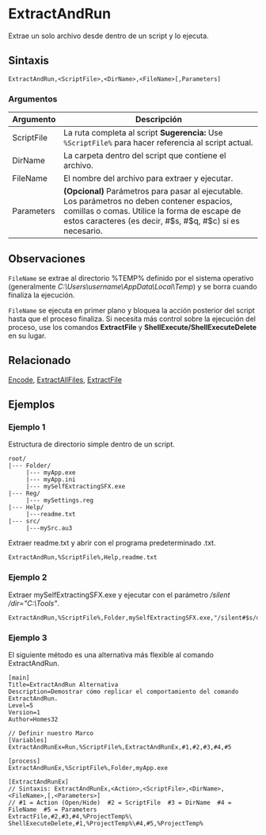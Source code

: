 # ExtractAndRun

Extrae un solo archivo desde dentro de un script y lo ejecuta.

## Sintaxis

```pebakery
ExtractAndRun,<ScriptFile>,<DirName>,<FileName>[,Parameters]
```

### Argumentos

| Argumento | Descripción |
| --- | --- |
| ScriptFile | La ruta completa al script **Sugerencia:** Use `%ScriptFile%` para hacer referencia al script actual. |
| DirName | La carpeta dentro del script que contiene el archivo. |
| FileName | El nombre del archivo para extraer y ejecutar. |
| Parameters | **(Opcional)** Parámetros para pasar al ejecutable. Los parámetros no deben contener espacios, comillas o comas. Utilice la forma de escape de estos caracteres (es decir, #$s, #$q, #$c) si es necesario. |

## Observaciones

`FileName` se extrae al directorio %TEMP% definido por el sistema operativo (generalmente *C:\Users\username\AppData\Local\Temp*) y se borra cuando finaliza la ejecución.

`FileName` se ejecuta en primer plano y bloquea la acción posterior del script hasta que el proceso finaliza. Si necesita más control sobre la ejecución del proceso, use los comandos **ExtractFile** y **ShellExecute/ShellExecuteDelete** en su lugar.

## Relacionado

[Encode](./Encode.md), [ExtractAllFiles](./ExtractAllFiles.md), [ExtractFile](./ExtractFile.md)

## Ejemplos

### Ejemplo 1

Estructura de directorio simple dentro de un script.

```pebakery
root/
|--- Folder/
     |--- myApp.exe
     |--- myApp.ini
     |--- mySelfExtractingSFX.exe
|--- Reg/
     |--- mySettings.reg
|--- Help/
     |---readme.txt
|--- src/
     |---mySrc.au3
```

Extraer readme.txt y abrir con el programa predeterminado .txt.

```pebakery
ExtractAndRun,%ScriptFile%,Help,readme.txt
```

### Ejemplo 2

Extraer mySelfExtractingSFX.exe y ejecutar con el parámetro */silent /dir="C:\Tools"*.

```pebakery
ExtractAndRun,%ScriptFile%,Folder,mySelfExtractingSFX.exe,"/silent#$s/dir=C:\Tools"
```

### Ejemplo 3

El siguiente método es una alternativa más flexible al comando ExtractAndRun.

```pebakery
[main]
Title=ExtractAndRun Alternativa
Description=Demostrar cómo replicar el comportamiento del comando ExtractAndRun.
Level=5
Version=1
Author=Homes32

// Definir nuestro Marco
[Variables]
ExtractAndRunEx=Run,%ScriptFile%,ExtractAndRunEx,#1,#2,#3,#4,#5

[process]
ExtractAndRunEx,%ScriptFile%,Folder,myApp.exe

[ExtractAndRunEx]
// Sintaxis: ExtractAndRunEx,<Action>,<ScriptFile>,<DirName>,<FileName>,[,<Parameters>]
// #1 = Action (Open/Hide)  #2 = ScriptFile  #3 = DirName  #4 = FileName  #5 = Parameters
ExtractFile,#2,#3,#4,%ProjectTemp%\
ShellExecuteDelete,#1,%ProjectTemp%\#4,#5,%ProjectTemp%
```
